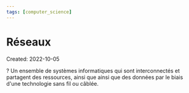 ```yaml
---
tags: [computer_science] 
---
```

# Réseaux
Created: 2022-10-05

?
Un ensemble de systèmes informatiques qui sont interconnectés et partagent des ressources, ainsi que ainsi que des données par le biais d'une technologie sans fil ou câblée.
<!--SR:!2022-10-20,9,250-->